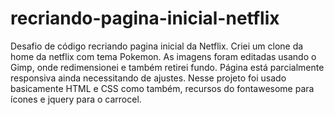 # recriando-pagina-inicial-netflix
Desafio de código recriando pagina inicial da Netflix.
Criei um clone da home da netflix com tema Pokemon.
As imagens foram editadas usando o Gimp, onde redimensionei
e também retirei  fundo.
Página está parcialmente responsiva ainda necessitando de ajustes.
Nesse projeto foi usado basicamente HTML e CSS como também,
recursos do fontawesome para ícones e jquery para o carrocel.
